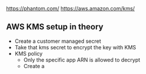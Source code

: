 https://phantom.com/
https://aws.amazon.com/kms/

## AWS KMS setup in theory
- Create a customer managed secret
- Take that kms secret to encrypt the key with KMS
- KMS policy
	- Only the specific app ARN is allowed to decrypt
	- Create a 
